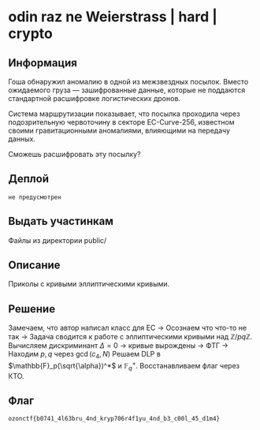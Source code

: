 # odin raz ne Weierstrass | hard | crypto

## Информация

Гоша обнаружил аномалию в одной из межзвездных посылок. Вместо ожидаемого груза — зашифрованные данные, которые не поддаются стандартной расшифровке логистических дронов.

Система маршрутизации показывает, что посылка проходила через подозрительную червоточину в секторе EC-Curve-256, известном своими гравитационными аномалиями, влияющими на передачу данных.

Сможешь расшифровать эту посылку?

## Деплой

```
не предусмотрен  
```

## Выдать участинкам

Файлы из директории public/

## Описание

Приколы с кривыми эллиптическими кривыми.

## Решение

Замечаем, что автор написал класс для EC -> Осознаем что что-то не так -> Задача сводится к работе с эллиптическими кривыми над $\mathbb{Z}/pq\mathbb{Z}$. Вычисляем дискриминант $\Delta = 0$ -> кривые вырождены -> ФТГ -> Находим $p, q$ через $\gcd(c_4, N)$ Решаем DLP в $\mathbb{F}_p(\sqrt{\alpha})^*$ и $\mathbb{F}_q^+$. Восстанавливаем флаг через КТО.

## Флаг

```
ozonctf{b0741_4l63bru_4nd_kryp706r4f1yu_4nd_b3_c00l_45_d1m4}
```
